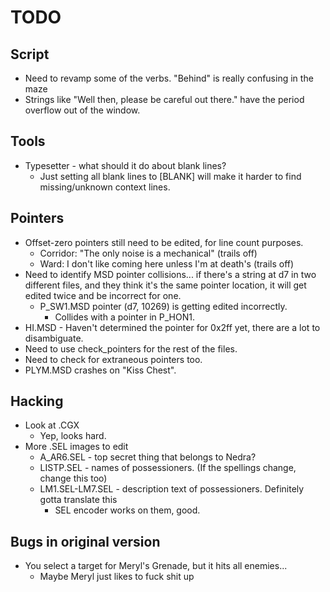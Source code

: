 # TODO
## Script
* Need to revamp some of the verbs. "Behind" is really confusing in the maze
* Strings like "Well then, please be careful out there." have the period overflow out of the window.

## Tools
* Typesetter - what should it do about blank lines?
	* Just setting all blank lines to [BLANK] will make it harder to find missing/unknown context lines.

## Pointers
* Offset-zero pointers still need to be edited, for line count purposes.
	* Corridor: "The only noise is a mechanical" (trails off)
	* Ward: I don't like coming here unless I'm at death's (trails off)
* Need to identify MSD pointer collisions... if there's a string at d7 in two different files, and they think it's the same pointer location, it will get edited twice and be incorrect for one.
	* P_SW1.MSD pointer (d7, 10269) is getting edited incorrectly.
		* Collides with a pointer in P_HON1.
* HI.MSD - Haven't determined the pointer for 0x2ff yet, there are a lot to disambiguate.
* Need to use check_pointers for the rest of the files.
* Need to check for extraneous pointers too.
* PLYM.MSD crashes on "Kiss Chest".

## Hacking
* Look at .CGX
	* Yep, looks hard.
* More .SEL images to edit
	* A_AR6.SEL - top secret thing that belongs to Nedra?
	* LISTP.SEL - names of possessioners. (If the spellings change, change this too)
	* LM1.SEL-LM7.SEL - description text of possessioners. Definitely gotta translate this
		* SEL encoder works on them, good.

## Bugs in original version
* You select a target for Meryl's Grenade, but it hits all enemies...
	* Maybe Meryl just likes to fuck shit up